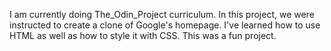 I am currently doing The_Odin_Project curriculum. In this project, we were instructed to create a clone of Google's homepage. I've learned how to use HTML as well as how to style it with CSS. This was a fun project. 
